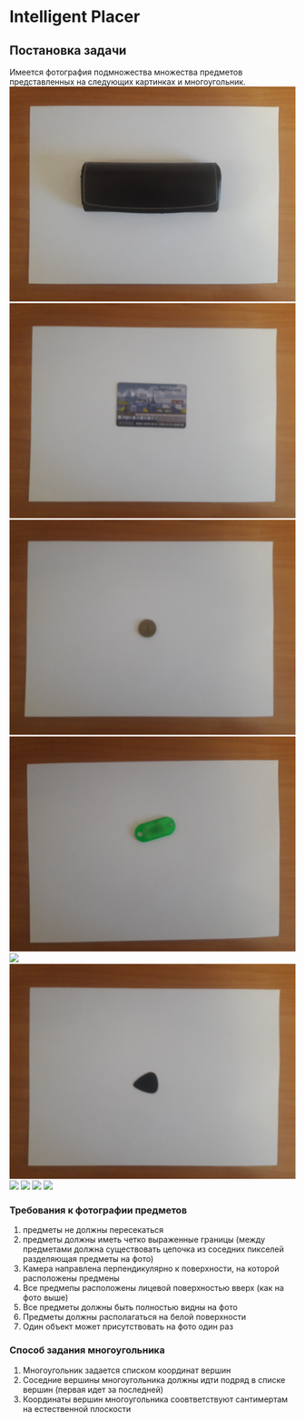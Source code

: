 # Intelligent Placer

## Постановка задачи

Имеется фотография подмножества множества предметов представленных на следующих картинках и многоугольник.
![](./images/items/box.jpg)
![](./images/items/card.jpg)
![](./images/items/coin.jpg)
![](./images/items/keychain.jpg)
![](./images/items/lighter.jpg)
![](./images/items/mediator.jpg)
![](./images/items/pen.jpg)
![](./images/items/phone.jpg)
![](./images/items/power_bank.jpg)
![](./images/items/record_book.jpg)

### Требования к фотографии предметов

1. предметы не должны пересекаться
2. предметы должны иметь четко выраженные границы (между предметами должна существовать цепочка из соседних пикселей разделяющая предметы на фото)
3. Камера направлена перпендикулярно к поверхности, на которой расположены предмены
4. Все предмепы расположены лицевой поверхностью вверх (как на фото выше)
6. Все предметы должны быть полностью видны на фото 
7. Предметы должны располагаться на белой поверхности
8. Один объект может присутствовать на фото один раз

### Способ задания многоугольника
1. Многоугольник задается списком координат вершин
2. Соседние вершины многоугольника должны идти подряд в списке вершин (первая идет за последней)
3. Координаты вершин многоугольника соовтветствуют сантимертам на естественной плоскости

